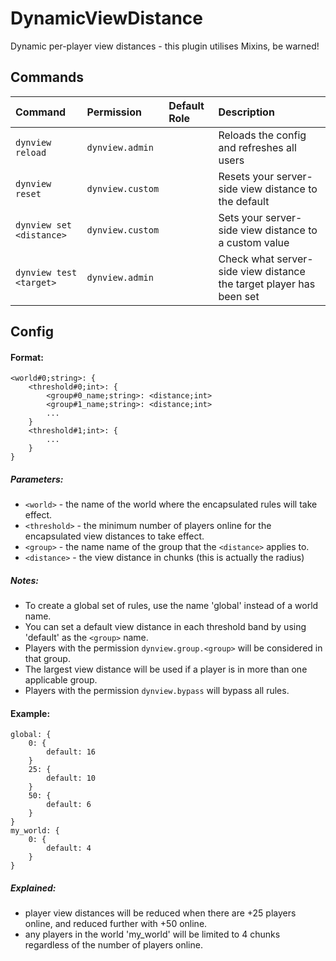 # DynamicViewDistance
Dynamic per-player view distances - this plugin utilises Mixins, be warned!

## Commands
| Command | Permission | Default Role  | Description |
| :------ | :--------- | :-----------  | :---------- |
| `dynview reload` | `dynview.admin` |   | Reloads the config and refreshes all users |
| `dynview reset` | `dynview.custom` |   | Resets your server-side view distance to the default |
| `dynview set <distance>` | `dynview.custom` |   | Sets your server-side view distance to a custom value |
| `dynview test <target>` | `dynview.admin` |   | Check what server-side view distance the target player has been set |

## Config
#### Format:
```
<world#0;string>: {
    <threshold#0;int>: {
        <group#0_name;string>: <distance;int>
        <group#1_name;string>: <distance;int>
        ...
    }
    <threshold#1;int>: {
        ...
    }
}
```
##### Parameters:
- `<world>` - the name of the world where the encapsulated rules will take effect.
- `<threshold>` - the minimum number of players online for the encapsulated view distances to take effect.
- `<group>` - the name name of the group that the `<distance>` applies to.
- `<distance>` - the view distance in chunks (this is actually the radius)

##### Notes:
- To create a global set of rules, use the name 'global' instead of a world name.
- You can set a default view distance in each threshold band by using 'default' as the `<group>` name.
- Players with the permission `dynview.group.<group>` will be considered in that group.
- The largest view distance will be used if a player is in more than one applicable group.
- Players with the permission `dynview.bypass` will bypass all rules.

#### Example:
```
global: {
    0: {
        default: 16
    }
    25: {
        default: 10
    }
    50: {
        default: 6
    }
}
my_world: {
    0: {
        default: 4
    }
}
```
##### Explained:
- player view distances will be reduced when there are +25 players online, and reduced further with +50 online.
- any players in the world 'my_world' will be limited to 4 chunks regardless of the number of players online.
